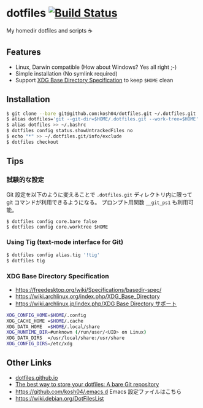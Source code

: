 # dotfiles [![Build Status](https://app.travis-ci.com/kosh04/dotfiles.svg?branch=master)](https://app.travis-ci.com/kosh04/dotfiles)

My homedir dotfiles and scripts ☕

## Features

- Linux, Darwin compatible (How about Windows? Yes all right ;-)
- Simple installation (No symlink required)
- Support [XDG Base Directory Specification] to keep `$HOME` clean

## Installation

```sh
$ git clone --bare git@github.com:kosh04/dotfiles.git ~/.dotfiles.git
$ alias dotfiles='git --git-dir=$HOME/.dotfiles.git --work-tree=$HOME' # or using bin/dotfiles
$ alias dotfiles >> ~/.bashrc
$ dotfiles config status.showUntrackedFiles no
$ echo "*" >> ~/.dotfiles.git/info/exclude
$ dotfiles checkout
```

## Tips

### 試験的な設定

Git 設定を以下のように変えることで `.dotfiles.git` ディレクトリ内に限って
git コマンドが利用できるようになる。
プロンプト用関数 `__git_ps1` も利用可能。

``` shell
$ dotfiles config core.bare false
$ dotfiles config core.worktree $HOME
```

### Using Tig (text-mode interface for Git)

```sh
$ dotfiles config alias.tig '!tig'
$ dotfiles tig
```

### XDG Base Directory Specification

- https://freedesktop.org/wiki/Specifications/basedir-spec/
- https://wiki.archlinux.org/index.php/XDG_Base_Directory
- [https://wiki.archlinux.jp/index.php/XDG Base Directory サポート](https://wiki.archlinux.jp/index.php/XDG_Base_Directory_%E3%82%B5%E3%83%9D%E3%83%BC%E3%83%88)

```sh
XDG_CONFIG_HOME=$HOME/.config
XDG_CACHE_HOME =$HOME/.cache
XDG_DATA_HOME  =$HOME/.local/share
XDG_RUNTIME_DIR=#unknown (/run/user/<UID> on Linux)
XDG_DATA_DIRS  =/usr/local/share:/usr/share
XDG_CONFIG_DIRS=/etc/xdg
```

## Other Links

- [dotfiles.github.io]
- [The best way to store your dotfiles: A bare Git repository](https://www.atlassian.com/git/tutorials/dotfiles)
- https://github.com/kosh04/.emacs.d Emacs 設定ファイルはこちら
- https://wiki.debian.org/DotFilesList

[dotfiles.github.io]:https://dotfiles.github.io/
[XDG Base Directory Specification]:https://specifications.freedesktop.org/basedir-spec/basedir-spec-latest.html
[chezmoi]:https://www.chezmoi.io/
